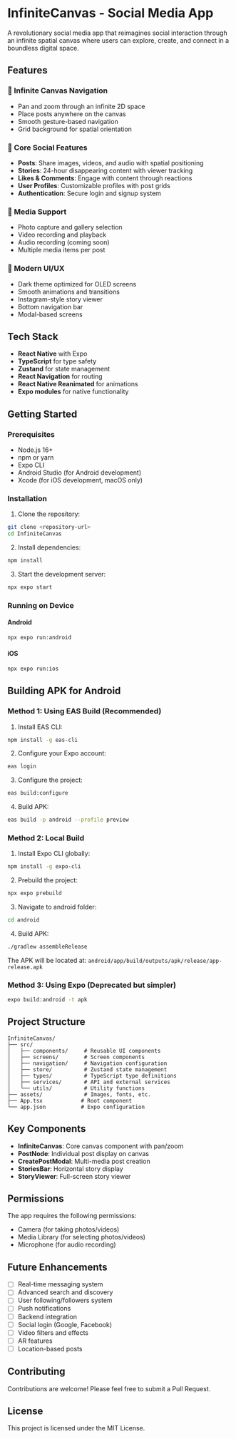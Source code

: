 # InfiniteCanvas - Social Media App

A revolutionary social media app that reimagines social interaction through an infinite spatial canvas where users can explore, create, and connect in a boundless digital space.

## Features

### 🎨 Infinite Canvas Navigation
- Pan and zoom through an infinite 2D space
- Place posts anywhere on the canvas
- Smooth gesture-based navigation
- Grid background for spatial orientation

### 📱 Core Social Features
- **Posts**: Share images, videos, and audio with spatial positioning
- **Stories**: 24-hour disappearing content with viewer tracking
- **Likes & Comments**: Engage with content through reactions
- **User Profiles**: Customizable profiles with post grids
- **Authentication**: Secure login and signup system

### 🎯 Media Support
- Photo capture and gallery selection
- Video recording and playback
- Audio recording (coming soon)
- Multiple media items per post

### 🎨 Modern UI/UX
- Dark theme optimized for OLED screens
- Smooth animations and transitions
- Instagram-style story viewer
- Bottom navigation bar
- Modal-based screens

## Tech Stack

- **React Native** with Expo
- **TypeScript** for type safety
- **Zustand** for state management
- **React Navigation** for routing
- **React Native Reanimated** for animations
- **Expo modules** for native functionality

## Getting Started

### Prerequisites

- Node.js 16+
- npm or yarn
- Expo CLI
- Android Studio (for Android development)
- Xcode (for iOS development, macOS only)

### Installation

1. Clone the repository:
```bash
git clone <repository-url>
cd InfiniteCanvas
```

2. Install dependencies:
```bash
npm install
```

3. Start the development server:
```bash
npx expo start
```

### Running on Device

#### Android
```bash
npx expo run:android
```

#### iOS
```bash
npx expo run:ios
```

## Building APK for Android

### Method 1: Using EAS Build (Recommended)

1. Install EAS CLI:
```bash
npm install -g eas-cli
```

2. Configure your Expo account:
```bash
eas login
```

3. Configure the project:
```bash
eas build:configure
```

4. Build APK:
```bash
eas build -p android --profile preview
```

### Method 2: Local Build

1. Install Expo CLI globally:
```bash
npm install -g expo-cli
```

2. Prebuild the project:
```bash
npx expo prebuild
```

3. Navigate to android folder:
```bash
cd android
```

4. Build APK:
```bash
./gradlew assembleRelease
```

The APK will be located at:
`android/app/build/outputs/apk/release/app-release.apk`

### Method 3: Using Expo (Deprecated but simpler)

```bash
expo build:android -t apk
```

## Project Structure

```
InfiniteCanvas/
├── src/
│   ├── components/     # Reusable UI components
│   ├── screens/        # Screen components
│   ├── navigation/     # Navigation configuration
│   ├── store/          # Zustand state management
│   ├── types/          # TypeScript type definitions
│   ├── services/       # API and external services
│   └── utils/          # Utility functions
├── assets/             # Images, fonts, etc.
├── App.tsx            # Root component
└── app.json           # Expo configuration
```

## Key Components

- **InfiniteCanvas**: Core canvas component with pan/zoom
- **PostNode**: Individual post display on canvas
- **CreatePostModal**: Multi-media post creation
- **StoriesBar**: Horizontal story display
- **StoryViewer**: Full-screen story viewer

## Permissions

The app requires the following permissions:
- Camera (for taking photos/videos)
- Media Library (for selecting photos/videos)
- Microphone (for audio recording)

## Future Enhancements

- [ ] Real-time messaging system
- [ ] Advanced search and discovery
- [ ] User following/followers system
- [ ] Push notifications
- [ ] Backend integration
- [ ] Social login (Google, Facebook)
- [ ] Video filters and effects
- [ ] AR features
- [ ] Location-based posts

## Contributing

Contributions are welcome! Please feel free to submit a Pull Request.

## License

This project is licensed under the MIT License.
